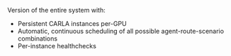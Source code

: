 Version of the entire system with:
- Persistent CARLA instances per-GPU
- Automatic, continuous scheduling of all possible agent-route-scenario combinations
- Per-instance healthchecks
